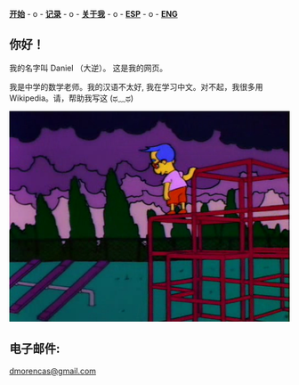 [**开始**](CHindex.html)  - o -    [**记录**](CHArchivos.html)  - o -      [**关于我**](/Sobremi.html)  - o -    [**ESP**](/index.html)   - o -    [**ENG**](/ENG/ENGindex.html) 

## 你好！
我的名字叫 Daniel （大逆）。 这是我的网页。

我是中学的数学老师。我的汉语不太好, 我在学习中文。对不起，我很多用 Wikipedia。请，帮助我写这 (ಥ﹏ಥ)


![YO](/MetaArchivos/Sad_Milhouse.png)

## 电子邮件:
dmorencas@gmail.com



